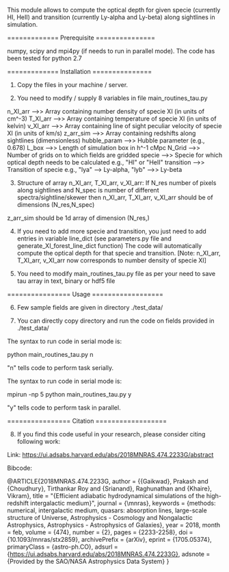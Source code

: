 
This module allows to compute the optical depth for given specie (currently HI, HeII)
and transition (currently Ly-alpha and Ly-beta) along sightlines in simulation. 

============= Prerequisite ===============

numpy, scipy and mpi4py (if needs to run in parallel mode).
The code has been tested for python 2.7

============= Installation ===============

1) Copy the files in your machine / server.

2) You need to modify / supply 8 variables in file main_routines_tau.py

n_XI_arr     -->> Array containing number density of specie XI (in units of cm^-3)
T_XI_arr     -->> Array containing temperature of specie XI (in units of kelvin)
v_XI_arr     -->> Array containing line of sight peculiar velocity of specie XI (in units of km/s)
z_arr_sim    -->> Array containing redshifts along sightlines (dimensionless)
hubble_param -->> Hubble parameter (e.g., 0.678)
L_box        -->> Length of simulation box in h^-1 cMpc
N_Grid       -->> Number of grids on to which fields are gridded
specie       -->> Specie for which optical depth needs to be calculated e.g., "HI" or "HeII"
transition   -->> Transition of specie e.g., "lya" --> Ly-alpha, "lyb" -->> Ly-beta

3) Structure of array n_XI_arr, T_XI_arr, v_XI_arr:
If N_res number of pixels along sightlines and N_spec is number of different 
spectra/sightline/skewer then n_XI_arr, T_XI_arr, v_XI_arr should be of 
dimensions (N_res,N_spec)

z_arr_sim should be 1d array of dimension (N_res,)

4) If you need to add more specie and transition, you just need to add entries in 
variable line_dict (see parameters.py file and generate_XI_forest_line_dict function)
The code will automatically compute the optical depth for that specie and transition.
[Note: n_XI_arr, T_XI_arr, v_XI_arr now corresponds to number density of specie XI]

5) You need to modify main_routines_tau.py file as per your need to save tau array
in text, binary or hdf5 file

================ Usage ==================

6) Few sample fields are given in directory ./test_data/

7) You can directly copy directory and run the code on fields provided in ./test_data/ 

The syntax to run code in serial mode is:

python main_routines_tau.py n

"n" tells code to perform task serially.

The syntax to run code in serial mode is:
 
mpirun -np 5 python main_routines_tau.py y

"y" tells code to perform task in parallel.

================ Citation ==================

8) If you find this code useful in your research, please consider 
citing following work:

Link: https://ui.adsabs.harvard.edu/abs/2018MNRAS.474.2233G/abstract

Bibcode:

@ARTICLE{2018MNRAS.474.2233G,
       author = {{Gaikwad}, Prakash and {Choudhury}, Tirthankar Roy and {Srianand}, Raghunathan and {Khaire}, Vikram},
        title = "{Efficient adiabatic hydrodynamical simulations of the high-redshift intergalactic medium}",
      journal = {\mnras},
     keywords = {methods: numerical, intergalactic medium, quasars: absorption lines, large-scale structure of Universe, Astrophysics - Cosmology and Nongalactic Astrophysics, Astrophysics - Astrophysics of Galaxies},
         year = 2018,
        month = feb,
       volume = {474},
       number = {2},
        pages = {2233-2258},
          doi = {10.1093/mnras/stx2859},
archivePrefix = {arXiv},
       eprint = {1705.05374},
 primaryClass = {astro-ph.CO},
       adsurl = {https://ui.adsabs.harvard.edu/abs/2018MNRAS.474.2233G},
      adsnote = {Provided by the SAO/NASA Astrophysics Data System}
}
